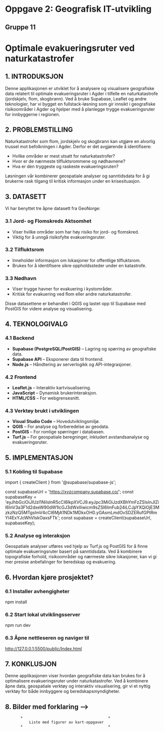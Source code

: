 # Oppgave 2: Geografisk IT-utvikling

## Gruppe 11

# Optimale evakueringsruter ved naturkatastrofer

## 1. INTRODUKSJON
Denne applikasjonen er utviklet for å analysere og visualisere geografiske data relatert til optimale evakueringsruter i Agder i tilfelle en naturkatastrofe (jordskjelv, flom, skogbrann). Ved å bruke Supabase, Leaflet og andre teknologier, har vi bygget en fullstack-løsning som gir innsikt i geografiske risikoområder i Agder og hjelper med å planlegge trygge evakueringsruter for innbyggerne i regionen.

## 2. PROBLEMSTILLING
Naturkatastrofer som flom, jordskjelv og skogbrann kan utgjøre en alvorlig trussel mot befolkningen i Agder. Derfor er det avgjørende å identifisere:

- Hvilke områder er mest utsatt for naturkatastrofer?
- Hvor er de nærmeste tilfluktsrommene og nødhavnene?
- Hva er den tryggeste og raskeste evakueringsruten?

Løsningen vår kombinerer geospatiale analyser og sanntidsdata for å gi brukerne rask tilgang til kritisk informasjon under en krisesituasjon.

## 3. DATASETT
Vi har benyttet tre åpne datasett fra GeoNorge:

### 3.1 Jord- og Flomskreds Aktsomhet
- Viser hvilke områder som har høy risiko for jord- og flomskred.
- Viktig for å unngå risikofylte evakueringsruter.

### 3.2 Tilfluktsrom
- Inneholder informasjon om lokasjoner for offentlige tilfluktsrom.
- Brukes for å identifisere sikre oppholdssteder under en katastrofe.

### 3.3 Nødhavn
- Viser trygge havner for evakuering i kystområder.
- Kritisk for evakuering ved flom eller andre naturkatastrofer.

Disse datasettene er behandlet i QGIS og lastet opp til Supabase med PostGIS for videre analyse og visualisering.

## 4. TEKNOLOGIVALG

### 4.1 Backend
- **Supabase (PostgreSQL/PostGIS)** – Lagring og spørring av geografiske data.
- **Supabase API** – Eksponerer data til frontend.
- **Node.js** – Håndtering av serverlogikk og API-integrasjoner.

### 4.2 Frontend
- **Leaflet.js** – Interaktiv kartvisualisering.
- **JavaScript** – Dynamisk brukerinteraksjon.
- **HTML/CSS** – For webgrensesnitt.

### 4.3 Verktøy brukt i utviklingen
- **Visual Studio Code** – Hovedutviklingsmiljø.
- **QGIS** – For analyse og forberedelse av geodata.
- **PostGIS** – For romlige spørringer i databasen.
- **Turf.js** – For geospatiale beregninger, inkludert avstandsanalyse og evakueringsruter.

## 5. IMPLEMENTASJON

### 5.1 Kobling til Supabase
import { createClient } from '@supabase/supabase-js';

const supabaseUrl = 'https://xyzcompany.supabase.co/';
const supabaseKey = 'eyJhbGciOiJIUzI1NiIsInR5cCI6IkpXVCJ9.eyJpc3MiOiJzdXBhYmFzZSIsInJlZiI6InV3a3F1d2dxeW90dW1lcGJ3dWxlIiwicm9sZSI6ImFub24iLCJpYXQiOjE3MzkzNzQ5MTgsImV4cCI6MjA1NDk1MDkxOH0.yGAsmLmdOvSDZERufGPtRmYl4ExYJcWhVIskOaxsFTk';
const supabase = createClient(supabaseUrl, supabaseKey);


### 5.2 Analyse og interaksjon
Geospatiale analyser utføres ved hjelp av Turf.js og PostGIS for å finne optimale evakueringsruter basert på sanntidsdata. Ved å kombinere topografiske forhold, risikoområder og nærmeste sikre lokasjoner, kan vi gi mer presise anbefalinger for beredskap og evakuering.



## 6. Hvordan kjøre prosjektet?

### 6.1 Installer avhengigheter
npm install
### 6.2 Start lokal utviklingsserver
npm run dev

### 6.3 Åpne nettleseren og naviger til
http://127.0.0.1:5500/public/Index.html

## 7. KONKLUSJON
Denne applikasjonen viser hvordan geografiske data kan brukes for å optimalisere evakueringsruter under naturkatastrofer. Ved å kombinere åpne data, geospatiale verktøy og interaktiv visualisering, gir vi et nyttig verktøy for både innbyggere og beredskapsmyndigheter.

## 8. Bilder med forklaring -->

           *                                       *
               Liste med figurer av kart-oppgaver 
           *                                       *